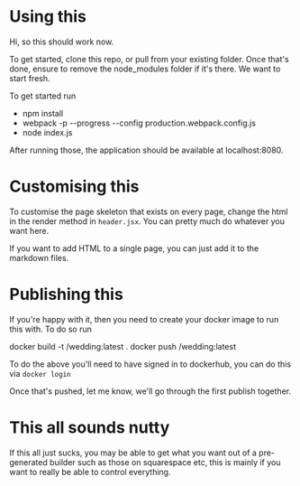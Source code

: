 # Using this
Hi, so this should work now.

To get started, clone this repo, or pull from your existing folder. Once that's done, ensure to remove the node_modules folder if it's there. We want to start fresh.

To get started run

* npm install
* webpack -p --progress --config production.webpack.config.js
* node index.js

After running those, the application should be available at localhost:8080.

# Customising this

To customise the page skeleton that exists on every page, change the html in the render method in `header.jsx`. You can pretty much do whatever you want here. 

If you want to add HTML to a single page, you can just add it to the markdown files.

# Publishing this
If you're happy with it, then you need to create your docker image to run this with. To do so run 

docker build -t <dockerhubusername>/wedding:latest .
docker push <dockerhubusername>/wedding:latest

To do the above you'll need to have signed in to dockerhub, you can do this via `docker login`

Once that's pushed, let me know, we'll go through the first publish together.

# This all sounds nutty
If this all just sucks, you may be able to get what you want out of a pre-generated builder such as those on squarespace etc, this is mainly if you want to really be able to control everything.
